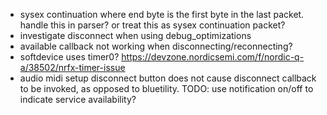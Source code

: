 * sysex continuation where end byte is the first byte in the last packet. handle this in parser? or treat this as sysex continuation packet?
* investigate disconnect when using debug_optimizations
* available callback not working when disconnecting/reconnecting?
* softdevice uses timer0? https://devzone.nordicsemi.com/f/nordic-q-a/38502/nrfx-timer-issue
* audio midi setup disconnect button does not cause disconnect callback to be invoked, as opposed to bluetility. TODO: use notification on/off to indicate service availability?